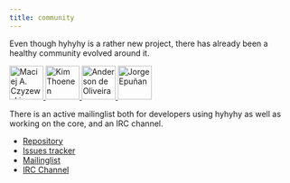 ```yaml
---
title: community
---
```


Even though hyhyhy is a rather new project, there has already been a healthy community evolved around it.

<div class="center">
  <a href="https://github.com/maciejczyzewski">
    <img src="https://avatars3.githubusercontent.com/u/1976088?v=3&s=120" width="60px" alt="Maciej A. Czyzewski" />
  </a>
  <a href="https://github.com/Chive">
    <img src="https://avatars1.githubusercontent.com/u/2700360?v=3&s=120" width="60px" alt="Kim Thoenen" />
  </a>
  <a href="https://github.com/andersonba">
    <img src="https://avatars0.githubusercontent.com/u/1501013?v=3&s=120" width="60px" alt="Anderson de Oliveira" />
  </a>
  <a href="https://github.com/juanbrujo">
    <img src="https://avatars1.githubusercontent.com/u/362186?v=3&s=120" width="60px" alt="Jorge Epuñan" />
  </a>
</div>

There is an active mailinglist both for developers using hyhyhy as well as working on the core, and an IRC channel.

<ul>
  <li><a href="https://github.com/maciejczyzewski/hyhyhy">Repository</a></li>
  <li><a href="https://github.com/maciejczyzewski/hyhyhy/issues">Issues tracker</a></li>
  <li><a href="https://raw.githubusercontent.com/maciejczyzewski/hyhyhy/master/AUTHORS.txt">Mailinglist</a></li>
  <li><a href="irc://chat.freenode.net/#hyhyhy">IRC Channel</a></li>
</ul>